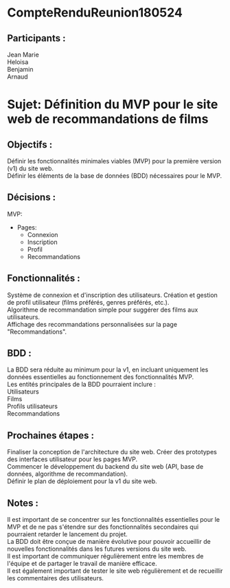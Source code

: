 # CompteRenduReunion180524

## Participants :

Jean Marie\
Heloisa\
Benjamin\
Arnaud

# Sujet: Définition du MVP pour le site web de recommandations de films

## Objectifs :

Définir les fonctionnalités minimales viables (MVP) pour la première version (v1) du site web.\
Définir les éléments de la base de données (BDD) nécessaires pour le MVP.

## Décisions :

MVP:

- Pages:
  - Connexion
  - Inscription
  - Profil
  - Recommandations

## Fonctionnalités :

Système de connexion et d'inscription des utilisateurs.
Création et gestion de profil utilisateur (films préférés, genres préférés, etc.).\
Algorithme de recommandation simple pour suggérer des films aux utilisateurs.\
Affichage des recommandations personnalisées sur la page "Recommandations".

## BDD :

La BDD sera réduite au minimum pour la v1, en incluant uniquement les données essentielles au fonctionnement des fonctionnalités MVP.\
Les entités principales de la BDD pourraient inclure :\
Utilisateurs\
Films\
Profils utilisateurs\
Recommandations

## Prochaines étapes :

Finaliser la conception de l'architecture du site web.
Créer des prototypes des interfaces utilisateur pour les pages MVP.\
Commencer le développement du backend du site web (API, base de données, algorithme de recommandation).\
Définir le plan de déploiement pour la v1 du site web.

## Notes :

Il est important de se concentrer sur les fonctionnalités essentielles pour le MVP et de ne pas s'étendre sur des fonctionnalités secondaires qui pourraient retarder le lancement du projet.\
La BDD doit être conçue de manière évolutive pour pouvoir accueillir de nouvelles fonctionnalités dans les futures versions du site web.\
Il est important de communiquer régulièrement entre les membres de l'équipe et de partager le travail de manière efficace.\
Il est également important de tester le site web régulièrement et de recueillir les commentaires des utilisateurs.
